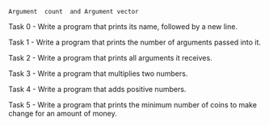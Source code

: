 	Argument  count  and Argument vector

Task 0 - Write a program that prints its name, followed by a new line.

Task 1 - Write a program that prints the number of arguments passed into it.

Task 2 - Write a program that prints all arguments it receives.

Task 3 - Write a program that multiplies two numbers.

Task 4 - Write a program that adds positive numbers.

Task 5 - Write a program that prints the minimum number of coins to make change for an amount of money.
